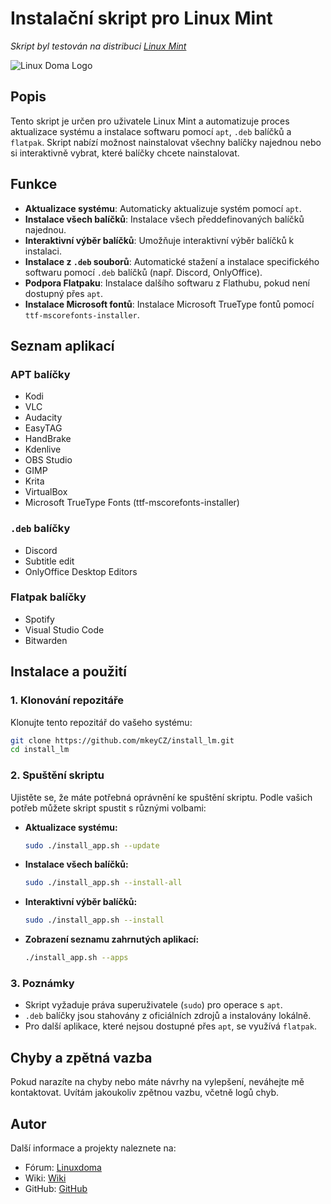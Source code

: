 # Instalační skript pro Linux Mint

*Skript byl testován na distribuci [Linux Mint](https://linuxmint.com/)*

![Linux Doma Logo](https://forum.linuxdoma.sk/uploads/default/original/1X/31a5d004a75873ce6dfdd07333ce730b6cc7f013.png)

## Popis

Tento skript je určen pro uživatele Linux Mint a automatizuje proces aktualizace systému a instalace softwaru pomocí `apt`, `.deb` balíčků a `flatpak`. Skript nabízí možnost nainstalovat všechny balíčky najednou nebo si interaktivně vybrat, které balíčky chcete nainstalovat.

## Funkce

- **Aktualizace systému**: Automaticky aktualizuje systém pomocí `apt`.
- **Instalace všech balíčků**: Instalace všech předdefinovaných balíčků najednou.
- **Interaktivní výběr balíčků**: Umožňuje interaktivní výběr balíčků k instalaci.
- **Instalace z `.deb` souborů**: Automatické stažení a instalace specifického softwaru pomocí `.deb` balíčků (např. Discord, OnlyOffice).
- **Podpora Flatpaku**: Instalace dalšího softwaru z Flathubu, pokud není dostupný přes `apt`.
- **Instalace Microsoft fontů**: Instalace Microsoft TrueType fontů pomocí `ttf-mscorefonts-installer`.

## Seznam aplikací

### APT balíčky

- Kodi
- VLC
- Audacity
- EasyTAG
- HandBrake
- Kdenlive
- OBS Studio
- GIMP
- Krita
- VirtualBox
- Microsoft TrueType Fonts (ttf-mscorefonts-installer)

### `.deb` balíčky

- Discord
- Subtitle edit
- OnlyOffice Desktop Editors

### Flatpak balíčky

- Spotify
- Visual Studio Code
- Bitwarden

## Instalace a použití

### 1. Klonování repozitáře

Klonujte tento repozitář do vašeho systému:

```bash
git clone https://github.com/mkeyCZ/install_lm.git
cd install_lm
```

### 2. Spuštění skriptu

Ujistěte se, že máte potřebná oprávnění ke spuštění skriptu. Podle vašich potřeb můžete skript spustit s různými volbami:

- **Aktualizace systému:**

  ```bash
  sudo ./install_app.sh --update
  ```

- **Instalace všech balíčků:**

  ```bash
  sudo ./install_app.sh --install-all
  ```

- **Interaktivní výběr balíčků:**

  ```bash
  sudo ./install_app.sh --install
  ```

- **Zobrazení seznamu zahrnutých aplikací:**

  ```bash
  ./install_app.sh --apps
  ```

### 3. Poznámky

- Skript vyžaduje práva superuživatele (`sudo`) pro operace s `apt`.
- `.deb` balíčky jsou stahovány z oficiálních zdrojů a instalovány lokálně.
- Pro další aplikace, které nejsou dostupné přes `apt`, se využívá `flatpak`.

## Chyby a zpětná vazba

Pokud narazíte na chyby nebo máte návrhy na vylepšení, neváhejte mě kontaktovat. Uvítám jakoukoliv zpětnou vazbu, včetně logů chyb.

## Autor

Další informace a projekty naleznete na:

- Fórum: [Linuxdoma](https://forum.linuxdoma.cz/u/mates/activity)
- Wiki: [Wiki](https://wiki.matejserver.cz)
- GitHub: [GitHub](https://github.com/mkeyCZ/)
